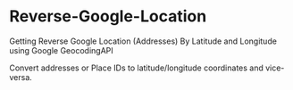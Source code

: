 # Reverse-Google-Location
 Getting Reverse Google Location (Addresses) By Latitude and Longitude using Google GeocodingAPI
 
 Convert addresses or Place IDs to latitude/longitude coordinates and vice-versa.
